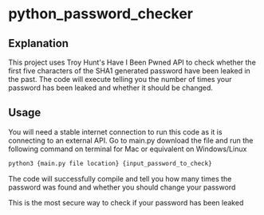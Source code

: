 # python_password_checker

## Explanation 

This project uses Troy Hunt's Have I Been Pwned API to check whether the first five characters of the SHA1 generated password have been leaked in the past. The code will execute telling you the number of times your password has been leaked and whether it should be changed. 


## Usage

You will need a stable internet connection to run this code as it is connecting to an external API.
Go to main.py download the file and run the following command on terminal for Mac or equivalent on Windows/Linux

```bash
python3 {main.py file location} {input_password_to_check}
```

 The code will successfully compile and tell you how many times the password was found and whether you should change your password 
 
 This is the most secure way to check if your password has been leaked

 
